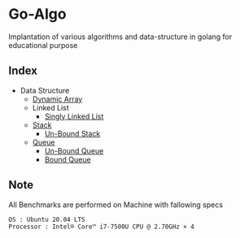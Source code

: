 # Go-Algo

Implantation of various algorithms and data-structure in golang for educational purpose

## Index
- Data Structure
   - [Dynamic Array](dataStructure/arrays/arrays.md)
   - Linked List
      - [Singly Linked List](dataStructure/linkedlist/singly/singly.md)
   - [Stack](dataStructure/stack/stack.md)
      - [Un-Bound Stack](dataStructure/stack/unbound.go)
   - [Queue](dataStructure/queue/queue.md)
      - [Un-Bound Queue](dataStructure/queue/unbound.go)
      - [Bound Queue](dataStructure/queue/bound.go)
## Note

All Benchmarks are performed on Machine with fallowing specs

```
OS : Ubuntu 20.04 LTS
Processor : Intel® Core™ i7-7500U CPU @ 2.70GHz × 4
```
